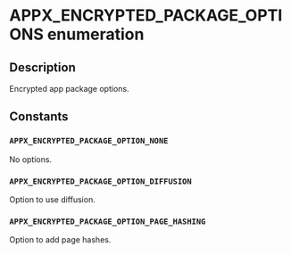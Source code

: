 # APPX_ENCRYPTED_PACKAGE_OPTIONS enumeration

## Description

Encrypted app package options.

## Constants

### `APPX_ENCRYPTED_PACKAGE_OPTION_NONE`

No options.

### `APPX_ENCRYPTED_PACKAGE_OPTION_DIFFUSION`

Option to use diffusion.

### `APPX_ENCRYPTED_PACKAGE_OPTION_PAGE_HASHING`

Option to add page hashes.